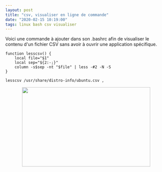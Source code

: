 ```yaml
---
layout: post
title: "csv, visualiser en ligne de commande"
date: "2020-02-15 10:19:00"
tags: linux bash csv visualiser
---
```

Voici une commande à ajouter dans son .bashrc afin de visualiser le contenu d'un fichier CSV sans avoir à ouvrir une application spécifique.

```
function lesscsv() {
    local file="$1"
    local sep="${2:-;}"
    column -s$sep -nt "$file" | less -#2 -N -S
}
```


```
lesscsv /usr/share/distro-info/ubuntu.csv ,
```

[//]: # (TODO: migrer image)
<div class="separator" style="clear: both; text-align: center;"><a href="https://4.bp.blogspot.com/-Ug-JYvSjRtc/Xke4R0ha3kI/AAAAAAAAEN8/gkK-gvy7vvAZ29k5wH-C7dQHCB-OSOgTACNcBGAsYHQ/s1600/Capture%2Bdu%2B2020-02-15%2B10-20-49.png" imageanchor="1" style="margin-left: 1em; margin-right: 1em;"><img border="0" src="https://4.bp.blogspot.com/-Ug-JYvSjRtc/Xke4R0ha3kI/AAAAAAAAEN8/gkK-gvy7vvAZ29k5wH-C7dQHCB-OSOgTACNcBGAsYHQ/s400/Capture%2Bdu%2B2020-02-15%2B10-20-49.png" width="400" height="248" data-original-width="578" data-original-height="359" /></a></div>
